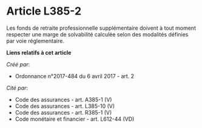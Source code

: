 # Article L385-2

Les fonds de retraite professionnelle supplémentaire doivent à tout moment respecter une marge de solvabilité calculée selon
des modalités définies par voie réglementaire.

**Liens relatifs à cet article**

_Créé par_:

  - Ordonnance n°2017-484 du 6 avril 2017 - art. 2

_Cité par_:

  - Code des assurances - art. A385-1 (V)
  - Code des assurances - art. L385-10 (V)
  - Code des assurances - art. R385-1 (V)
  - Code monétaire et financier - art. L612-44 (VD)
